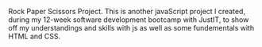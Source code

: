 Rock Paper Scissors Project.
This is another javaScript project I created, during my 12-week software development bootcamp with JustIT, to show off my understandings and skills with js as well as some fundementals with HTML and CSS.

